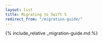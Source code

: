 ```yaml
---
layout: list
title: Migrating to Swift 5
redirect_from: "/migration-guide/"
---
```


{% include_relative _migration-guide.md %}

